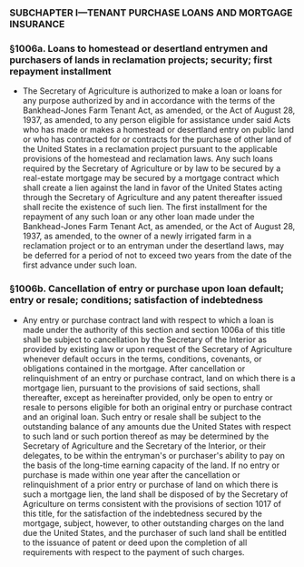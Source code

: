 ### SUBCHAPTER I—TENANT PURCHASE LOANS AND MORTGAGE INSURANCE

### §1006a. Loans to homestead or desertland entrymen and purchasers of lands in reclamation projects; security; first repayment installment
* The Secretary of Agriculture is authorized to make a loan or loans for any purpose authorized by and in accordance with the terms of the Bankhead-Jones Farm Tenant Act, as amended, or the Act of August 28, 1937, as amended, to any person eligible for assistance under said Acts who has made or makes a homestead or desertland entry on public land or who has contracted for or contracts for the purchase of other land of the United States in a reclamation project pursuant to the applicable provisions of the homestead and reclamation laws. Any such loans required by the Secretary of Agriculture or by law to be secured by a real-estate mortgage may be secured by a mortgage contract which shall create a lien against the land in favor of the United States acting through the Secretary of Agriculture and any patent thereafter issued shall recite the existence of such lien. The first installment for the repayment of any such loan or any other loan made under the Bankhead-Jones Farm Tenant Act, as amended, or the Act of August 28, 1937, as amended, to the owner of a newly irrigated farm in a reclamation project or to an entryman under the desertland laws, may be deferred for a period of not to exceed two years from the date of the first advance under such loan.

### §1006b. Cancellation of entry or purchase upon loan default; entry or resale; conditions; satisfaction of indebtedness
* Any entry or purchase contract land with respect to which a loan is made under the authority of this section and section 1006a of this title shall be subject to cancellation by the Secretary of the Interior as provided by existing law or upon request of the Secretary of Agriculture whenever default occurs in the terms, conditions, covenants, or obligations contained in the mortgage. After cancellation or relinquishment of an entry or purchase contract, land on which there is a mortgage lien, pursuant to the provisions of said sections, shall thereafter, except as hereinafter provided, only be open to entry or resale to persons eligible for both an original entry or purchase contract and an original loan. Such entry or resale shall be subject to the outstanding balance of any amounts due the United States with respect to such land or such portion thereof as may be determined by the Secretary of Agriculture and the Secretary of the Interior, or their delegates, to be within the entryman's or purchaser's ability to pay on the basis of the long-time earning capacity of the land. If no entry or purchase is made within one year after the cancellation or relinquishment of a prior entry or purchase of land on which there is such a mortgage lien, the land shall be disposed of by the Secretary of Agriculture on terms consistent with the provisions of section 1017 of this title, for the satisfaction of the indebtedness secured by the mortgage, subject, however, to other outstanding charges on the land due the United States, and the purchaser of such land shall be entitled to the issuance of patent or deed upon the completion of all requirements with respect to the payment of such charges.